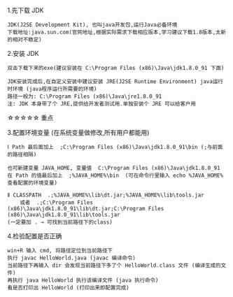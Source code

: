 1.先下载 JDK

    JDK(J2SE Development Kit), 也叫java开发包,运行Java必备环境
    下载地址:java.sun.com(官网地址,根据实际需求下载相应版本,学习建议下载1.8版本,太新的相对不稳定)


2.安装 JDK

    双击下载下来的exe(建议安装在 C:\Program Files (x86)\Java\jdk1.8.0_91 下面)

    JDK安装完成后,在自定义安装中建议安装 JRE(J2SE Runtime Environment) java运行时环境 (java程序运行所需要的环境)
    路径一般为: C:\Program Files (x86)\Java\jre1.8.0_91
    注: JDK 本身带了个 JRE,提供给开发者测试用.单独安装个 JRE 可以给客户用


☆☆☆☆☆ 重点

3.配置环境变量 (在系统变量做修改,所有用户都能用)

    Ⅰ Path 最后面加上  ;C:\Program Files (x86)\Java\jdk1.8.0_91\bin (;与前面的路径相隔)

	也可新建变量 JAVA_HOME, 变量值  C:\Program Files (x86)\Java\jdk1.8.0_91
	在 Path 的值最后加上  ;%JAVA_HOME%\bin  (可在命令行里输入 echo %JAVA_HOME% 查看配置的环境变量)

    Ⅱ CLASSPATH  .;%JAVA_HOME%\lib\dt.jar;%JAVA_HOME%\lib\tools.jar
	    或者  .;C:\Program Files (x86)\Java\jdk1.8.0_91\lib\dt.jar;C:\Program Files (x86)\Java\jdk1.8.0_91\lib\tools.jar
	(一定要加 . → 可找到当前路径下的class)


4.检验配置是否正确

    win+R 输入 cmd, 将路径定位到当前路径下
    执行 javac HelloWorld.java (javac 编译命令)
    当前路径下再输入 dir 会发现当前路径下多了个 HelloWorld.class 文件 (编译生成的文件)
    再执行 java HelloWorld 执行该编译文件 (java 执行命令)
    看是否打印出 HelloWorld (打印出来即配置完成)

